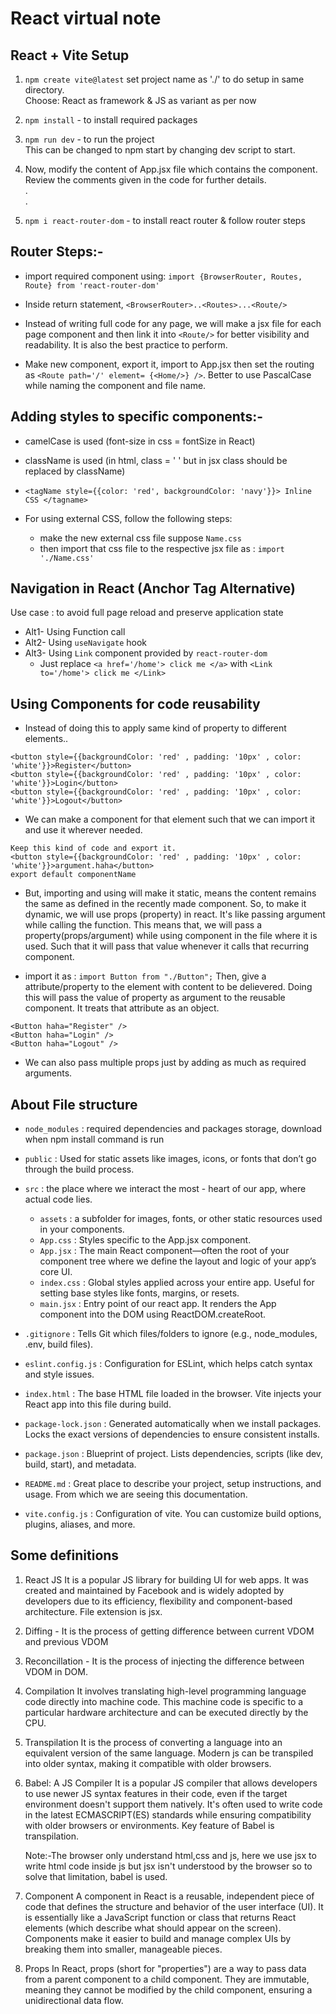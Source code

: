 # React virtual note

## React + Vite Setup
1) `npm create vite@latest`
    set project name as './' to do setup in same directory. <br>
    Choose: React as framework & JS as variant as per now
    
2) `npm install` - to install required packages

3) `npm run dev` - to run the project <br>
    This can be changed to npm start by changing dev script to start.

4) Now, modify the content of App.jsx file which contains the component. <br>
    Review the comments given in the code for further details. <br>
.<br>
.<br>
5) `npm i react-router-dom`  - to install react router & follow router steps


## Router Steps:-
* import required component using: `import {BrowserRouter, Routes, Route} from 'react-router-dom'`

* Inside return statement, `<BrowserRouter>..<Routes>...<Route/>`

* Instead of writing full code for any page, we will make a jsx file for each page component and then link it into `<Route/>` for better visibility and readability. It is also the best practice to perform.

* Make new component, export it, import to App.jsx then set the routing as `<Route path='/' element= {<Home/>} />`. Better to use PascalCase while naming the component and file name.


## Adding styles to specific components:-
* camelCase is used (font-size in css = fontSize in React)

* className is used (in html, class = ' ' but in jsx class should be replaced by className)

* `<tagName style={{color: 'red', backgroundColor: 'navy'}}> Inline CSS </tagname>`

* For using external CSS, follow the following steps:
    * make the new external css file suppose `Name.css`
    * then import that css file to the respective jsx file as : `import './Name.css'`


## Navigation in React (Anchor Tag Alternative)
Use case : to avoid full page reload and preserve application state 
* Alt1- Using Function call
* Alt2- Using `useNavigate` hook
* Alt3- Using `Link` component provided by `react-router-dom`
    * Just replace `<a href='/home'> click me </a>` with `<Link to='/home'> click me </Link>`


## Using Components for code reusability
* Instead of doing this to apply same kind of property to different elements..
```
<button style={{backgroundColor: 'red' , padding: '10px' , color: 'white'}}>Register</button> 
<button style={{backgroundColor: 'red' , padding: '10px' , color: 'white'}}>Login</button>
<button style={{backgroundColor: 'red' , padding: '10px' , color: 'white'}}>Logout</button> 
```
* We can make a component for that element such that we can import it and use it wherever needed. <br>
```
Keep this kind of code and export it.
<button style={{backgroundColor: 'red' , padding: '10px' , color: 'white'}}>argument.haha</button> 
export default componentName
```
* But, importing and using will make it static, means the content remains the same as defined in the recently made component. So, to make it dynamic, we will use props (property) in react. It's like passing argument while calling the function. This means that, we will pass a property(props/argument) while using component in the file where it is used. Such that it will pass that value whenever it calls that recurring component.

* import it as : `import Button from "./Button";`
    Then, give a attribute/property to the element with content to be delievered. Doing this will pass the value of property as argument to the reusable component. It treats that attribute as an object.
```
<Button haha="Register" />
<Button haha="Login" />
<Button haha="Logout" />
```
* We can also pass multiple props just by adding as much as required arguments.


## About File structure
* `node_modules` : required dependencies and packages storage, download when npm install command is run

* `public` : Used for static assets like images, icons, or fonts that don’t go through the build process.

* `src` : the place where we interact the most - heart of our app, where actual code lies.
    * `assets` : a subfolder for images, fonts, or other static resources used in your components.
    * `App.css` : Styles specific to the App.jsx component.
    * `App.jsx` : The main React component—often the root of your component tree where we define the layout and logic of your app’s core UI.
    * `index.css` : Global styles applied across your entire app. Useful for setting base styles like fonts, margins, or resets.
    * `main.jsx` : Entry point of our react app. It renders the App component into the DOM using ReactDOM.createRoot.

* `.gitignore` : Tells Git which files/folders to ignore (e.g., node_modules, .env, build files).

* `eslint.config.js` : Configuration for ESLint, which helps catch syntax and style issues.

* `index.html` : The base HTML file loaded in the browser. Vite injects your React app into this file during build.

* `package-lock.json` : Generated automatically when we install packages. Locks the exact versions of dependencies to ensure consistent installs.

* `package.json` : Blueprint of project. Lists dependencies, scripts (like dev, build, start), and metadata.

* `README.md` : Great place to describe your project, setup instructions, and usage. From which we are seeing this documentation.

* `vite.config.js` : Configuration of vite. You can customize build options, plugins, aliases, and more.


## Some definitions
1) React JS
    It is a popular JS library for building UI for web apps. It was created and maintained by Facebook and is widely adopted by developers due to its efficiency, flexibility and component-based architecture. File extension is jsx.

2) Diffing - It is the process of getting difference between current VDOM and previous VDOM

3) Reconcillation - It is the process of injecting the difference between VDOM in DOM.

4) Compilation
    It involves translating high-level programming language code directly into machine code. This machine code is specific to a particular hardware architecture and can be executed directly by the CPU.

5) Transpilation
    It is the process of converting a language into an equivalent version of the same language. Modern js can be transpiled into older syntax, making it compatible with older browsers.

6) Babel: A JS Compiler
    It is a popular JS compiler that allows developers to use newer JS syntax features in their code, even if the target environment doesn't support them natively. It's often used to write code in the latest ECMASCRIPT(ES) standards while ensuring compatibility with older browsers or environments. Key feature of Babel is transpilation.

    Note:-The browser only understand html,css and js, here we use jsx to write html code inside js but jsx isn't understood by the browser so to solve that limitation, babel is used.

7) Component 
    A component in React is a reusable, independent piece of code that defines the structure and behavior of the user interface (UI). It is essentially like a JavaScript function or class that returns React elements (which describe what should appear on the screen). Components make it easier to build and manage complex UIs by breaking them into smaller, manageable pieces.

8) Props
    In React, props (short for "properties") are a way to pass data from a parent component to a child component. They are immutable, meaning they cannot be modified by the child component, ensuring a unidirectional data flow.
